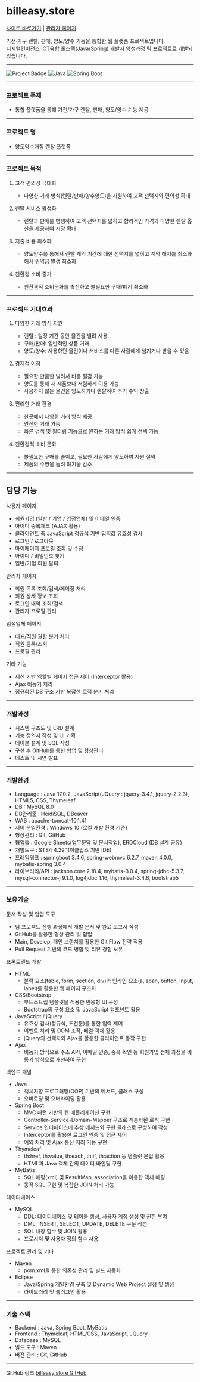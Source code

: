 # billeasy.store
[사이트 바로가기](https://billeasy.store/) | [관리자 페이지](https://billeasy.store/admin)


가전·가구 렌탈, 판매, 양도/양수 기능을 통합한 웹 플랫폼 프로젝트입니다.  
디지털컨버전스 ICT융합 풀스택(Java/Spring) 개발자 양성과정 팀 프로젝트로 개발되었습니다.

---

![Project Badge](https://img.shields.io/badge/Status-Completed-brightgreen) ![Java](https://img.shields.io/badge/Java-17-blue) ![Spring Boot](https://img.shields.io/badge/SpringBoot-3.3.0-green)

---

### 프로젝트 주제

- 통합 플랫폼을 통해 가전/가구 렌탈, 판매, 양도/양수 기능 제공

---

### 프로젝트 명


- 양도양수매칭 렌탈 플랫폼

---

### 프로젝트 목적 


1. 고객 편의성 극대화
   - 다양한 거래 방식(렌탈/판매/양수양도)을 지원하여 고객 선택지와 편의성 확대

2. 렌탈 서비스 활성화
   - 렌탈과 판매를 병행하여 고객 선택지를 넓히고 합리적인 가격과 다양한 렌탈 옵션을 제공하여 시장 확대

3. 지출 비용 최소화 
   - 양도양수를 통해서 렌탈 계약 기간에 대한 선택지를 넓히고 계약 해지를 최소화해서 위약금 발생 최소화

4. 친환경 소비 증가
   - 친환경적 소비문화를 촉진하고 불필요한 구매/폐기 최소화

---

### 프로젝트 기대효과 


1. 다양한 거래 방식 지원
   - 렌탈 : 일정 기간 동안 물건을 빌려 사용
   - 구매/판매: 일반적인 상품 거래
   - 양도/양수: 사용하던 물건이나 서비스를 다른 사람에게 넘기거나 받을 수 있음															

2. 경제적 이점
   - 필요한 만큼만 빌려서 비용 절감 가능
   - 양도를 통해 새 제품보다 저렴하게 이용 가능
   - 사용하지 않는 물건을 양도하거나 렌탈하여 추가 수익 창출															

3. 편리한 거래 환경
   - 한곳에서 다양한 거래 방식 제공
   - 안전한 거래 가능
   - 빠른 검색 및 필터링 기능으로 원하는 거래 방식 쉽게 선택 가능															

4. 친환경적 소비 문화
   - 불필요한 구매를 줄이고, 필요한 사람에게 양도하여 자원 절약
   - 제품의 수명을 늘려 폐기물 감소	

---

## 담당 기능

사용자 페이지
  - 회원가입 (일반 / 기업 / 입점업체) 및 이메일 인증
  - 아이디 중복체크 (AJAX 활용)
  - 클라이언트 측 JavaScript 정규식 기반 입력값 유효성 검사
  - 로그인 / 로그아웃
  - 마이페이지 프로필 조회 및 수정
  - 아이디 / 비밀번호 찾기
  - 일반/기업 회원 탈퇴

관리자 페이지
  - 회원 목록 조회/검색/페이징 처리  
  - 회원 상세 정보 조회  
  - 로그인 내역 조회/검색  
  - 관리자 프로필 관리  

입점업체 페이지
  - 대표/직원 권한 분기 처리  
  - 직원 등록/조회  
  - 프로필 관리  

기타 기능
  - 세션 기반 역할별 페이지 접근 제어 (Interceptor 활용)   
  - Ajax 비동기 처리  
  - 정규화된 DB 구조 기반 복잡한 로직 분기 처리

---

### 개발과정

- 시스템 구조도 및 ERD 설계
- 기능 정의서 작성 및 UI 기획
- 테이블 설계 및 SQL 작성
- 구현 후 GitHub를 통한 협업 및 형상관리
- 테스트 및 시연 발표

---

### 개발환경 

- Language : Java 17.0.2, JavaScript(JQuery : jquery-3.4.1, jquery-2.2.3), HTML5, CSS, Thymeleaf
- DB : MySQL 8.0
- DB관리툴 : HeidiSQL, DBeaver
- WAS : apache-tomcat-10.1.41
- 서버 운영환경 : Windows 10 (로컬 개발 환경 기준)  
- 형상관리 : Git, GitHub  
- 협업툴 : Google Sheets(업무분담 및 문서작업), ERDCloud (DB 설계 공유)  
- 개발도구 : STS4 4.29.1(이클립스 기반 IDE)
- 프레임워크 : springboot 3.4.6, spring-webmvc 6.2.7, maven 4.0.0, mybatis-spring 3.0.4
- 라이브러리/API : jackson.core 2.18.4, mybatis-3.0.4, spring-jdbc-5.3.7, mysql-connector-j 9.1.0, log4jdbc 1.16, thymeleaf-3.4.6, bootstrap5

---

### 보유기술

문서 작성 및 협업 도구
  - 팀 프로젝트 진행 과정에서 개발 문서 및 완료 보고서 작성
  - GitHub를 활용한 형상 관리 및 협업
  - Main, Develop, 개인 브랜치를 활용한 Git Flow 전략 적용
  - Pull Request 기반의 코드 병합 및 리뷰 경험 보유

프론트엔드 개발
  - HTML  
    - 블럭 요소(table, form, section, div)와 인라인 요소(a, span, button, input, label)를 활용한 웹 페이지 구조화
  - CSS/Bootstrap  
    - 부트스트랩 템플릿을 적용한 반응형 UI 구성
    - Bootstrap의 구성 요소 및 JavaScript 컴포넌트 활용
  - JavaScript / jQuery  
    - 유효성 검사(정규식, 조건문)를 통한 입력 제어
    - 이벤트 처리 및 DOM 조작, 배열·객체 활용
    - jQuery의 선택자와 Ajax를 활용한 클라이언트 동작 구현
  - Ajax  
    - 비동기 방식으로 주소 API, 이메일 인증, 중복 확인 등 회원가입 전체 과정을 비동기 방식으로 개선하여 구현

백엔드 개발
  - Java  
    - 객체지향 프로그래밍(OOP) 기반의 메서드, 클래스 구성
    - 오버로딩 및 오버라이딩 활용
  - Spring Boot  
    - MVC 패턴 기반의 웹 애플리케이션 구현
    - Controller-Service-Domain-Mapper 구조로 계층화된 로직 구현
    - Service 인터페이스에 추상 메서드와 구현 클래스로 구성하여 작성
    - Interceptor를 활용한 로그인 인증 및 접근 제어
    - 예외 처리 및 Ajax 통신 처리 기능 구현
  - Thymeleaf  
    - th:href, th:value, th:each, th:if, th:action 등 템플릿 문법 활용
    - HTML과 Java 객체 간의 데이터 바인딩 구현
  - MyBatis  
    - SQL 매핑(xml) 및 ResultMap, association을 이용한 객체 매핑
    - 동적 SQL 구현 및 복잡한 JOIN 처리 가능

데이터베이스
  - MySQL  
    - DDL: 데이터베이스 및 테이블 생성, 사용자 계정 생성 및 권한 부여
    - DML: INSERT, SELECT, UPDATE, DELETE 구문 작성
    - SQL 내장 함수 및 JOIN 활용
    - 프로시저 및 사용자 정의 함수 사용

프로젝트 관리 및 기타
  - Maven  
    - pom.xml을 통한 의존성 관리 및 빌드 자동화
  - Eclipse  
    - Java/Spring 개발환경 구축 및 Dynamic Web Project 설정 및 생성
    - 라이브러리 및 플러그인 활용

---

### 기술 스택

- Backend : Java, Spring Boot, MyBatis  
- Frontend : Thymeleaf, HTML/CSS, JavaScript, JQuery  
- Database : MySQL  
- 빌드 도구 : Maven  
- 버전 관리 : Git, GitHub  



---

GitHub 링크
[billeasy.store GitHub](https://github.com/soneunhyang/portfolio/tree/main/portfolio-membership)
